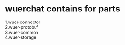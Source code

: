 # wuerchat contains for parts

1.wuer-connector <br>
2.wuer-protobuf  <br>
3.wuer-common <br>
4.wuer-storage <br>
